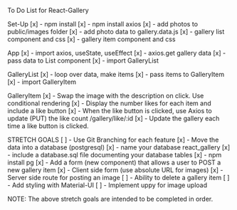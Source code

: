 To Do List for React-Gallery


Set-Up
[x] - npm install
[x] - npm install axios
[x] - add photos to public/images folder
[x] - add photo data to gallery.data.js
[x] - gallery list component and css
[x] - gallery item component and css

App
[x] - import axios, useState, useEffect
[x] - axios.get gallery data
[x] - pass data to List component
[x] - import GalleryList


GalleryList
[x] - loop over data, make items
[x] - pass items to GalleryItem
[x] - import GalleryItem


GalleryItem
[x] - Swap the image with the description on click. Use conditional rendering
[x] - Display the number likes for each item and include a like button
[x] - When the like button is clicked, use Axios to update (PUT) the like count /gallery/like/:id
[x] - Update the gallery each time a like button is clicked.


STRETCH GOALS
[ ] - Use Git Branching for each feature 
[x] - Move the data into a database (postgresql)
    [x] - name your database react_gallery
    [x] - include a database.sql file documenting your database tables
    [x] - npm install pg
[x] - Add a form (new component) that allows a user to POST a new gallery item
    [x] - Client side form (use absolute URL for images)
    [x] - Server side route for posting an image
[ ] - Ability to delete a gallery item
[ ] - Add styling with Material-UI
[ ] - Implement uppy for image upload

NOTE: The above stretch goals are intended to be completed in order.